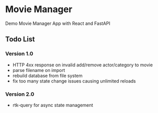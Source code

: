 # Movie Manager

Demo Movie Manager App with React and FastAPI

## Todo List

### Version 1.0

- HTTP 4xx response on invalid add/remove actor/category to movie
- parse filename on import
- rebuild database from file system
- fix too many state change issues causing unlimited reloads

### Version 2.0

- rtk-query for async state management
